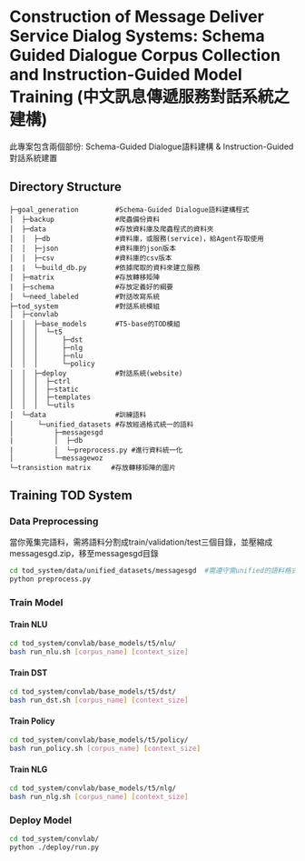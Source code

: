 # Construction of Message Deliver Service Dialog Systems: Schema Guided Dialogue Corpus Collection and Instruction-Guided Model Training (中文訊息傳遞服務對話系統之建構)
此專案包含兩個部份: Schema-Guided Dialogue語料建構 & Instruction-Guided對話系統建置

## Directory Structure
```shell script
├─goal_generation         #Schema-Guided Dialogue語料建構程式
│  ├─backup               #爬蟲備份資料
│  ├─data                 #存放資料庫及爬蟲程式的資料夾
│  │  ├─db                #資料庫，或服務(service)，給Agent存取使用
│  │  ├─json              #資料庫的json版本
│  │  ├─csv               #資料庫的csv版本
|  |  └─build_db.py       #依據爬取的資料來建立服務
│  ├─matrix               #存放轉移矩陣
|  ├─schema               #存放定義好的綱要
│  └─need_labeled         #對話改寫系統
├─tod_system              #對話系統模組
│  ├─convlab
│  │  ├─base_models       #T5-base的TOD模組
│  │  │  └─t5
│  │  │      ├─dst
│  │  │      ├─nlg
│  │  │      ├─nlu
│  │  │      └─policy
│  │  ├─deploy            #對話系統(website)
│  │  │  ├─ctrl
│  │  │  ├─static
│  │  │  ├─templates
│  │  │  └─utils
│  └─data                 #訓練語料
│      └─unified_datasets #存放經過格式統一的語料
│          ├─messagesgd
|          │  ├─db
|          │  └─preprocess.py #進行資料統一化
│          └─messagewoz
└─transistion matrix     #存放轉移矩陣的圖片
```

## Training TOD System

### Data Preprocessing
當你蒐集完語料，需將語料分割成train/validation/test三個目錄，並壓縮成messagesgd.zip，移至messagesgd目錄
```bash
cd tod_system/data/unified_datasets/messagesgd  #需遵守需unified的語料格式
python preprocess.py
```

### Train Model

#### Train NLU
```bash
cd tod_system/convlab/base_models/t5/nlu/
bash run_nlu.sh [corpus_name] [context_size]
```

#### Train DST
```bash
cd tod_system/convlab/base_models/t5/dst/
bash run_dst.sh [corpus_name] [context_size]
```

#### Train Policy
```bash
cd tod_system/convlab/base_models/t5/policy/
bash run_policy.sh [corpus_name] [context_size]
```

#### Train NLG
```bash
cd tod_system/convlab/base_models/t5/nlg/
bash run_nlg.sh [corpus_name] [context_size]
```

### Deploy Model
```bash
cd tod_system/convlab/
python ./deploy/run.py
```
